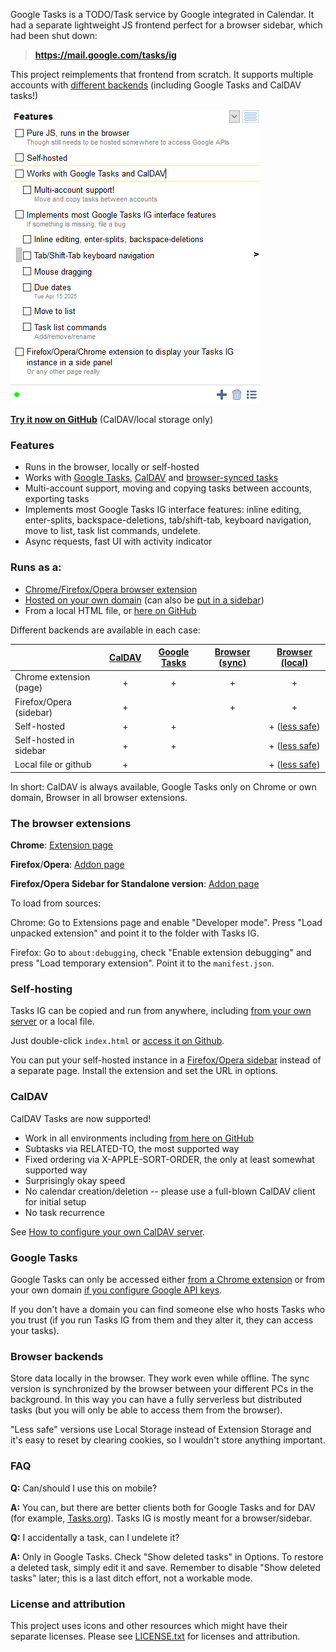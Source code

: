 Google Tasks is a TODO/Task service by Google integrated in Calendar. It had a separate lightweight JS frontend perfect for a browser sidebar, which had been shut down:

> **https://mail.google.com/tasks/ig**

This project reimplements that frontend from scratch. It supports multiple accounts with [different backends](#backends) (including Google Tasks and CalDAV tasks!)

![Screenshot](docs/screen-features.png)

**[Try it now on GitHub](https://himselfv.github.io/tasks-ig/)** (CalDAV/local storage only)


### Features
* Runs in the browser, locally or self-hosted
* Works with [Google Tasks](#backend-gtasks), [CalDAV](#backend-caldav) and [browser-synced tasks](#backend-browser)
* Multi-account support, moving and copying tasks between accounts, exporting tasks
* Implements most Google Tasks IG interface features: inline editing, enter-splits, backspace-deletions, tab/shift-tab, keyboard navigation, move to list, task list commands, undelete.
* Async requests, fast UI with activity indicator


### Runs as a:
* [Chrome/Firefox/Opera browser extension](#extensions)
* [Hosted on your own domain](#self-hosting) (can also be [put in a sidebar](#sidebar-standalone))
* From a local HTML file, or [here on GitHub](https://himselfv.github.io/tasks-ig/)

<a name="backends"></a>Different backends are available in each case:

|				| [CalDAV](#backend-caldav)| [Google Tasks](#backend-gtasks)	| [Browser (sync)](#backend-browser)	| [Browser (local)](#backend-browser)	|
|------				|:----:	|:----:		|:----:			|:----:			|
| Chrome extension (page)	| +	| +		| +			| +			|
| Firefox/Opera (sidebar)	| +	| 		| +			| +			|
| Self-hosted			| +	| +		| 			| + ([less safe](#backend-local-storage))		|
| Self-hosted in sidebar	| +	| +		| 			| + ([less safe](#backend-local-storage))		|
| Local file or github		| +	| 		| 			| + ([less safe](#backend-local-storage))		|

In short: CalDAV is always available, Google Tasks only on Chrome or own domain, Browser in all browser extensions.


### <a name="extensions"></a> The browser extensions

**Chrome**: [Extension page](https://chrome.google.com/webstore/detail/tasks-ig/nemjdegnmkepopaeifiolicbkgldjokn)

**Firefox**/**Opera**: [Addon page](https://addons.mozilla.org/ru/firefox/addon/tasks-ig/)

<a name="sidebar-standalone"></a>**Firefox/Opera Sidebar for Standalone version**: [Addon page](https://addons.mozilla.org/ru/firefox/addon/tasks-ig-webpanel/)

To load from sources:

Chrome: Go to Extensions page and enable "Developer mode". Press "Load unpacked extension" and point it to the folder with Tasks IG.

Firefox: Go to `about:debugging`, check "Enable extension debugging" and press "Load temporary extension". Point it to the `manifest.json`.


### <a name="self-hosting"></a> Self-hosting
Tasks IG can be copied and run from anywhere, including [from your own server](docs/hosting.md) or a local file.

Just double-click `index.html` or [access it on Github](https://himselfv.github.io/tasks-ig/).

You can put your self-hosted instance in a [Firefox/Opera sidebar](#sidebar-standalone) instead of a separate page. Install the extension and set the URL in options.


### <a name="backend-caldav"></a>CalDAV
CalDAV Tasks are now supported!

* Work in all environments including [from here on GitHub](https://himselfv.github.io/tasks-ig/)
* Subtasks via RELATED-TO, the most supported way
* Fixed ordering via X-APPLE-SORT-ORDER, the only at least somewhat supported way
* Surprisingly okay speed
* No calendar creation/deletion -- please use a full-blown CalDAV client for initial setup
* No task recurrence

See [How to configure your own CalDAV server](docs/hosting.md#caldav).


### <a name="backend-gtasks"></a>Google Tasks
Google Tasks can only be accessed either [from a Chrome extension](#extensions) or from your own domain [if you configure Google API keys](docs/hosting.md#gtasks).

If you don't have a domain you can find someone else who hosts Tasks who you trust (if you run Tasks IG from them and they alter it, they can access your tasks).


### <a name="backend-browser"></a>Browser backends
Store data locally in the browser. They work even while offline. The sync version is synchronized by the browser between your different PCs in the background. In this way you can have a fully serverless but distributed tasks (but you will only be able to access them from the browser).

<a name="backend-local-storage"></a>"Less safe" versions use Local Storage instead of Extension Storage and it's easy to reset by clearing cookies, so I wouldn't store anything important.


### FAQ

**Q:** Can/should I use this on mobile?

**A:** You can, but there are better clients both for Google Tasks and for DAV (for example, [Tasks.org](https://f-droid.org/ru/packages/org.tasks/)). Tasks IG is mostly meant for a browser/sidebar.

**Q:** I accidentally a task, can I undelete it?

**A:** Only in Google Tasks. Check "Show deleted tasks" in Options. To restore a deleted task, simply edit it and save. Remember to disable "Show deleted tasks" later; this is a last ditch effort, not a workable mode.


### License and attribution
This project uses icons and other resources which might have their separate licenses. Please see [LICENSE.txt](LICENSE.txt) for licenses and attribution.
 
